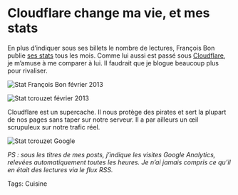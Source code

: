 # Cloudflare change ma vie, et mes stats

En plus d’indiquer sous ses billets le nombre de lectures, François Bon publie [ses stats](http://www.tierslivre.net/spip/spip.php?article3426) tous les mois. Comme lui aussi est passé sous [Cloudflare](https://www.cloudflare.com), je m’amuse à me comparer à lui. Il faudrait que je blogue beaucoup plus pour rivaliser.

![Stat François Bon février 2013](https://tcrouzet.com/images_tc/2013/03/statfb1.jpg)

![Stat tcrouzet février 2013](https://tcrouzet.com/images_tc/2013/03/stat1.png)

Cloudflare est un supercache. Il nous protège des pirates et sert la plupart de nos pages sans taper sur notre serveur. Il a par ailleurs un œil scrupuleux sur notre trafic réel.

![Stat tcrouzet Google](https://tcrouzet.com/images_tc/2013/03/stat2.jpg)

*PS : sous les titres de mes posts, j’indique les visites Google Analytics, relevées automatiquement toutes les heures. Je n’ai jamais compris ce qu’il en était des lectures via le flux RSS.*

Tags: Cuisine